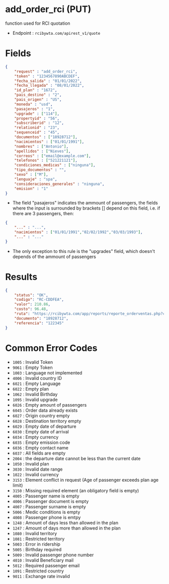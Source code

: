 # add_order_rci (PUT)

function used for RCI quotation

* Endpoint : ```rcibywta.com/apirest_v1/quote```

# Fields

```JSON
{
    "request" : "add_order_rci",
    "token" : "1234567890ABCDEF",
    "fecha_salida" : "01/01/2022",
    "fecha_llegada" : "08/01/2022",
    "id_plan" : "1672",
    "pais_destino" : "2", 
    "pais_origen" : "US",
    "moneda" : "usd",
    "pasajeros" : "1",
    "upgrade" : ["114"],
    "propertyid" : "56",
    "subscriberid" : "12",
    "relationid" : "23",
    "sequenceid" : "45",
    "documentos" : ["18928712"],
    "nacimientos" : ["01/01/1991"],
    "nombres" : ["Antonio"],
    "apellidos" : ["Nieves"],
    "correos" : ["email@example.com"],
    "telefonos" : ["521221121"],
    "condiciones_medicas" : ["ninguna"],
    "tipo_documentos" : "",
    "sexo" : ["M"],
    "lenguaje" : "spa",
    "consideraciones_generales" : "ninguna",
    "emision" : "1"
}
```

* The field "pasajeros" indicates the ammount of passengers, the fields where the input is surrounded by brackets [] depend on this field, i.e. if there are 3 passengers, then: 

```JSON
{
    "..." : "...",
    "nacimientos" : ["01/01/1991","02/02/1992","03/03/1993"],
    "..." : "..."
}
```

* The only exception to this rule is the "upgrades" field, which doesn't depends of the ammount of passengers

# Results

```JSON
{
    "status": "OK",
    "codigo": "RC-CDDFEA",
    "valor": 210.86,
    "costo": 96.48,
    "ruta": "https://rcibywta.com/app/reports/reporte_orderventas.php?codigo=RC-CDDFEA&selectLanguage=es&broker_sesion=375",
    "documento": "18928712",
    "referencia": "122345"
}
```

# Common Error Codes

* ```1005``` : Invalid Token 
* ```9061``` : Empty Token
* ```1003``` : Language not implemented
* ```4006``` : Invalid country ID
* ```6021``` : Empty Language
* ```6022``` : Empty plan
* ```1062``` : Invalid Birthday
* ```1095``` : Invalid upgrade
* ```6026``` : Empty amount of passengers
* ```6045``` : Order data already exists
* ```6027``` : Origin country empty
* ```6028``` : Destination territory empty
* ```6029``` : Empty date of departure
* ```6030``` : Empty date of arrival
* ```6034``` : Empty currency
* ```6035``` : Empty emission code
* ```6036``` : Empty contact name
* ```6037``` : All fields are empty
* ```2004``` : the departure date cannot be less than the current date
* ```1050``` : Invalid plan
* ```3030``` : Invalid date range
* ```1022``` : Invalid currency
* ```3153``` : Element conflict in request (Age of passenger exceeds plan age limit)
* ```3150``` :  Missing required element (an obligatory field is empty)
* ```4005``` : Passenger name is empty
* ```4006``` : Passenger document is empty
* ```4007``` : Passenger surname is empty
* ```5006``` : Medic conditions is empty
* ```4008``` : Passenger phone is emtpy
* ```1248``` : Amount of days less than allowed in the plan
* ```1247``` : Amount of days more than allowed in the plan
* ```1080``` : Invalid territory
* ```1081``` : Restricted territory
* ```5003``` : Error in ridership
* ```5005``` : Birthday required
* ```5009``` : Invalid passenger phone number
* ```4010``` : Invalid Beneficiary mail
* ```5012``` : Required passenger email
* ```1091``` : Restricted country
* ```9011``` : Exchange rate invalid